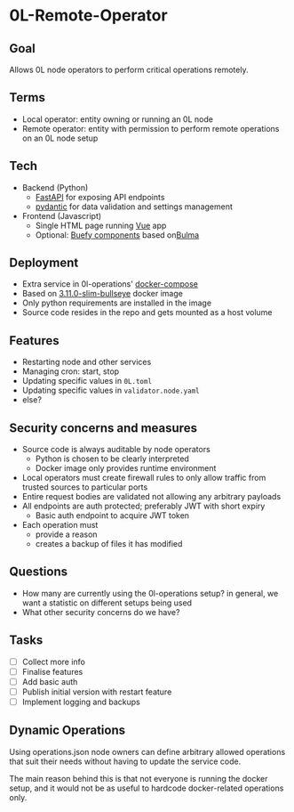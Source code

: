 # 0L-Remote-Operator

## Goal

Allows 0L node operators to perform critical operations remotely.

## Terms

- Local operator: entity owning or running an 0L node
- Remote operator: entity with permission to perform remote operations on an 0L node setup

## Tech

- Backend (Python)
  - [FastAPI](https://fastapi.tiangolo.com/) for exposing API endpoints
  - [pydantic](https://pydantic-docs.helpmanual.io/) for data validation and settings management
- Frontend (Javascript)
  - Single HTML page running [Vue](https://vuejs.org/) app
  - Optional: [Buefy components](https://buefy.org/) based on[Bulma](http://bulma.io/)

## Deployment

- Extra service in 0l-operations' [docker-compose](../docker-compose.yml)
- Based on [3.11.0-slim-bullseye](https://hub.docker.com/_/python/tags?page=1&name=3.11.0-slim-bullseye) docker image
- Only python requirements are installed in the image
- Source code resides in the repo and gets mounted as a host volume

## Features

- Restarting node and other services
- Managing cron: start, stop
- Updating specific values in `0L.toml`
- Updating specific values in `validator.node.yaml`
- else?

## Security concerns and measures

- Source code is always auditable by node operators
  - Python is chosen to be clearly interpreted
  - Docker image only provides runtime environment
- Local operators must create firewall rules to only allow traffic from trusted sources to particular ports
- Entire request bodies are validated not allowing any arbitrary payloads
- All endpoints are auth protected; preferably JWT with short expiry
  - Basic auth endpoint to acquire JWT token
- Each operation must
  - provide a reason
  - creates a backup of files it has modified

## Questions

- How many are currently using the 0l-operations setup? in general, we want a statistic on different setups being used
- What other security concerns do we have?

## Tasks

- [ ] Collect more info
- [ ] Finalise features
- [ ] Add basic auth
- [ ] Publish initial version with restart feature
- [ ] Implement logging and backups

## Dynamic Operations

Using operations.json node owners can define arbitrary allowed operations that suit their needs without having to update
the service code.

The main reason behind this is that not everyone is running the docker setup, and it would not be as useful to hardcode
docker-related operations only.
